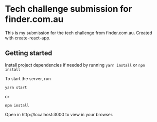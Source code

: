 # Tech challenge submission for finder.com.au

This is my submission for the tech challenge from finder.com.au.
Created with create-react-app.

## Getting started
Install project dependencies if needed by running
`yarn install`
or
`npm install`

To start the server, run

`yarn start`

or

`npm install`

Open in http://localhost:3000 to view in your browser.
